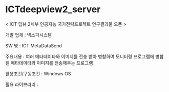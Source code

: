 # ICTdeepview2_server

< ICT 딥뷰 2세부 인공지능 국가전략프로젝트 연구결과물 오픈 >

개발 업체 : 넥스파시스템

SW 명 : ICT MetaDataSend

주요내용 : 여러 메타데이타와 이미지를 전송 받아 병합하여 모니터링 프로그램에 병합된 메타데이타와 이미지를 전송해주는 프로그램

활용조건/구동조건 : Windows OS

필요 라이브러리 : 
